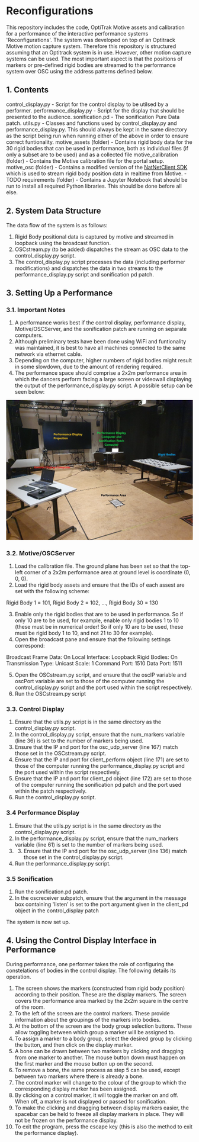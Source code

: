 # Reconfigurations

This repository includes the code, OptiTrak Motive assets and calibration for a
performance of the interactive performance systems 'Reconfigurations'. The system was developed on
top of an Optitrack Motive motion capture system. Therefore this repository is structured assuming
that an Optitrack system is in use. However, other motion capture systems can be used. The most
important aspect is that the positions of markers or pre-defined rigid bodies are streamed to the
performance system over OSC using the address patterns defined below.

## 1. Contents

control_display.py - Script for the control display to be utilsed by a performer.
performance_display.py - Script for the display that should be presented to the audience.
sonification.pd - The sonification Pure Data patch.
utils.py - Classes and functions used by control_display.py and performance_display.py. This
should always be kept in the same directory as the script being run when running either of
the above in order to ensure correct funtionality.
motive_assets (folder) - Contains rigid body data for the 30 rigid bodies that can be used in
performance, both as individual files (if only a subset are to be used) and as a collected file
motive_calibration (folder) - Contains the Motive calibration file for the portal setup.
motive_osc (folder) - Contains a modified version of the [NatNetClient SDK](https://optitrack.com/support/downloads/developer-tools.html#natnet-sdk)
which is used to stream rigid body position data in realtime from Motive. - TODO
requirements (folder) - Contains a Jupyter Notebook that should be run to install all required
Python libraries. This should be done before all else.

## 2. System Data Structure

The data flow of the system is as follows:

1. Rigid Body positional data is captured by motive and streamed in loopback
using the broadcast function.
2. OSCstream.py (to be added) dispatches the stream as OSC data to the control_display.py script.
3. The control_display.py script processes the data (including performer modifications) and dispatches
the data in two streams to the performance_display.py script and sonification pd patch.

## 3. Setting Up a Performance

### 3.1. Important Notes

1. A performance works best if the control display, performance display, Motive/OSCServer,
and the sonification patch are running on separate computers.
2. Although preliminary tests have been done using WiFi and funtionality was maintained, it is best to
have all machines connected to the same network via ethernet cable.
3. Depending on the computer, higher numbers of rigid bodies might result in some slowdown, due to
the amount of rendering required.
4. The performance space should comprise a 2x2m performance area in which the dancers perform
facing a large screen or videowall displaying the output of the performance_display.py script.
A possible setup can be seen below:

![screenshot](./images/reconfigurations.png)

### 3.2. Motive/OSCServer

1. Load the calibration file. The ground plane has been set so that the top-left corner of a 2x2m
performance area at ground level is coordinate (0, 0, 0).
2. Load the rigid body assets and ensure that the IDs of each assest are set with the following
scheme:

Rigid Body 1 = 101, Rigid Body 2 = 102, ..., Rigid Body 30 = 130

3. Enable only the rigid bodies that are to be used in performance. So if only 10 are to be used,
for example, enable only rigid bodies 1 to 10 (these must be in numerical order! So if only 10 are
to be used, these must be rigid body 1 to 10, and not 21 to 30 for example).
4. Open the broadcast pane and ensure that the following settings correspond:

Broadcast Frame Data: On
Local Interface: Loopback
Rigid Bodies: On
Transmission Type: Unicast
Scale: 1
Command Port: 1510
Data Port: 1511

5. Open the OSCstream.py script, and ensure that the oscIP variable and oscPort variable
are set to those of the computer running the control_display.py script and the port
used within the script respectively.
6. Run the OSCstream.py script

### 3.3. Control Display

1. Ensure that the utils.py script is in the same directory as the control_display.py script.
2. In the control_display.py script, ensure that the num_markers variable (line 36) is set to the
number of markers being used.
3. Ensure that  the IP and port for the osc_udp_server (line 167) match those set in the
OSCstream.py script.
4. Ensure that the IP and port for client_perform object (line 171) are set to those of the
computer running the performance_display.py script and the port used within the script respectively.
5. Ensure that the IP and port for client_pd object (line 172) are set to those of the
computer running the sonification pd patch and the port used within the patch respectively.
6. Run the control_display.py script.

### 3.4 Performance Display

1. Ensure that the utils.py script is in the same directory as the control_display.py script.
2. In the performance_display.py script, ensure that the num_markers variable (line 61) is set to the
number of markers being used.
3. 3. Ensure that  the IP and port for the osc_udp_server (line 136) match those set in the
control_display.py script.
4. Run the performance_display.py script. 

### 3.5 Sonification

1. Run the sonification.pd patch.
2. In the oscreceiver subpatch, ensure that the argument in the message box containing 'listen' is
set to the port argument given in the client_pd object in the control_display patch

The system is now set up.

## 4. Using the Control Display Interface in Performance

During performance, one performer takes the role of configuring the constelations of bodies in the
control display. The following details its operation.

1. The screen shows the markers (constructed from rigid body position) according to their
position. These are the display markers. The screen covers the performance
area marked by the 2x2m square in the centre of the room.
2. To the left of the screen are the control markers. These provide information about the groupings
of the markers into bodies.
3. At the bottom of the screen are the body group selection buttons. These allow toggling between
which group a marker will be assigned to.
4. To assign a marker to a body group, select the desired group by clicking the button, and then
click on the display marker.
5. A bone can be drawn between two markers by clicking and dragging from one marker to another. The
mouse button down must happen on the first marker and the mouse button up on the second.
6. To remove a bone, the same process as step 5 can be used, except between two markers where
there is already a bone.
7. The control marker will change to the colour of the group to which the corresponding display
marker has been assigned.
8. By clicking on a control marker, it will toggle the marker on and off. When off, a marker is not
displayed or passed for sonification.
9. To make the clicking and dragging between display markers easier, the spacebar can be held to
freeze all display markers in place. They will not be frozen on the performance display.
10. To exit the program, press the escape key (this is also the method to exit the performance
display).
